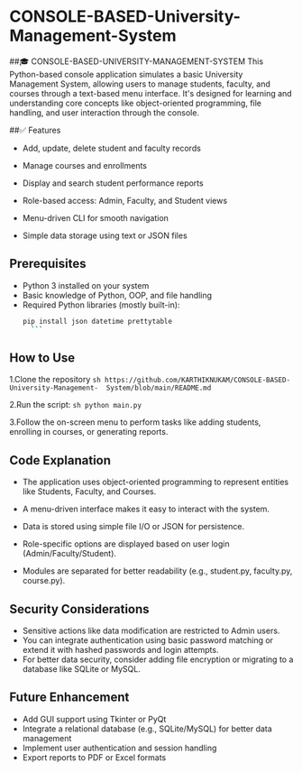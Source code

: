 # CONSOLE-BASED-University-Management-System
##🎓 CONSOLE-BASED-UNIVERSITY-MANAGEMENT-SYSTEM
 This Python-based console application simulates a basic University Management System, allowing users to manage students, faculty, and courses through a text-based menu interface. It's designed for learning and understanding core concepts like object-oriented programming, file handling, and user interaction through the console.

##✅ Features
- Add, update, delete student and faculty records

- Manage courses and enrollments

- Display and search student performance reports

- Role-based access: Admin, Faculty, and Student views

- Menu-driven CLI for smooth navigation

- Simple data storage using text or JSON files

## Prerequisites
- Python 3 installed on your system
- Basic knowledge of Python, OOP, and file handling
- Required Python libraries (mostly built-in):
    ```sh
    pip install json datetime prettytable
      ```
 ## How to Use
 1.Clone the repository
    ```sh
    https://github.com/KARTHIKNUKAM/CONSOLE-BASED-University-Management- 
    System/blob/main/README.md
    ```
    
 2.Run the script:
       ```sh
       python main.py
       ```
       
 3.Follow the on-screen menu to perform tasks like adding students, enrolling in courses, or 
   generating reports.
   
## Code Explanation
- The application uses object-oriented programming to represent entities like Students, Faculty, 
  and Courses.

- A menu-driven interface makes it easy to interact with the system.

- Data is stored using simple file I/O or JSON for persistence.

- Role-specific options are displayed based on user login (Admin/Faculty/Student).

- Modules are separated for better readability (e.g., student.py, faculty.py, course.py).

## Security Considerations
- Sensitive actions like data modification are restricted to Admin users.
- You can integrate authentication using basic password matching or extend it with hashed 
   passwords and login attempts.
- For better data security, consider adding file encryption or migrating to a database like 
  SQLite or MySQL.

## Future Enhancement
- Add GUI support using Tkinter or PyQt
- Integrate a relational database (e.g., SQLite/MySQL) for better data management
- Implement user authentication and session handling
- Export reports to PDF or Excel formats




